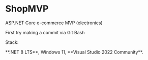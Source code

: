 # ShopMVP

ASP.NET Core e-commerce MVP (electronics)



First try making a commit via Git Bash

Stack:

\*\*.NET 8 LTS\*\*, Windows 11, \*\*Visual Studio 2022 Community\*\*.





